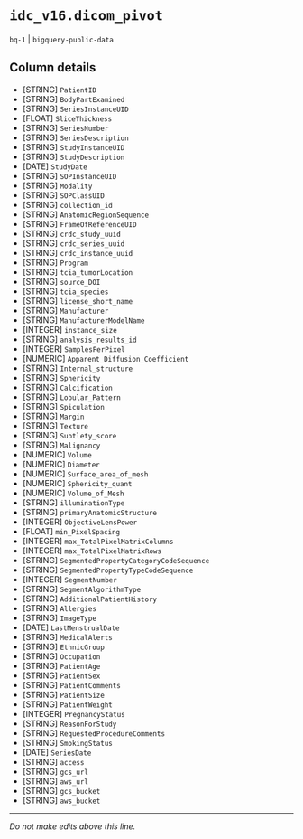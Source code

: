 # `idc_v16.dicom_pivot`
`bq-1` | `bigquery-public-data`

## Column details
* [STRING]    `PatientID`
* [STRING]    `BodyPartExamined`
* [STRING]    `SeriesInstanceUID`
* [FLOAT]     `SliceThickness`
* [STRING]    `SeriesNumber`
* [STRING]    `SeriesDescription`
* [STRING]    `StudyInstanceUID`
* [STRING]    `StudyDescription`
* [DATE]      `StudyDate`
* [STRING]    `SOPInstanceUID`
* [STRING]    `Modality`
* [STRING]    `SOPClassUID`
* [STRING]    `collection_id`
* [STRING]    `AnatomicRegionSequence`
* [STRING]    `FrameOfReferenceUID`
* [STRING]    `crdc_study_uuid`
* [STRING]    `crdc_series_uuid`
* [STRING]    `crdc_instance_uuid`
* [STRING]    `Program`
* [STRING]    `tcia_tumorLocation`
* [STRING]    `source_DOI`
* [STRING]    `tcia_species`
* [STRING]    `license_short_name`
* [STRING]    `Manufacturer`
* [STRING]    `ManufacturerModelName`
* [INTEGER]   `instance_size`
* [STRING]    `analysis_results_id`
* [INTEGER]   `SamplesPerPixel`
* [NUMERIC]   `Apparent_Diffusion_Coefficient`
* [STRING]    `Internal_structure`
* [STRING]    `Sphericity`
* [STRING]    `Calcification`
* [STRING]    `Lobular_Pattern`
* [STRING]    `Spiculation`
* [STRING]    `Margin`
* [STRING]    `Texture`
* [STRING]    `Subtlety_score`
* [STRING]    `Malignancy`
* [NUMERIC]   `Volume`
* [NUMERIC]   `Diameter`
* [NUMERIC]   `Surface_area_of_mesh`
* [NUMERIC]   `Sphericity_quant`
* [NUMERIC]   `Volume_of_Mesh`
* [STRING]    `illuminationType`
* [STRING]    `primaryAnatomicStructure`
* [INTEGER]   `ObjectiveLensPower`
* [FLOAT]     `min_PixelSpacing`
* [INTEGER]   `max_TotalPixelMatrixColumns`
* [INTEGER]   `max_TotalPixelMatrixRows`
* [STRING]    `SegmentedPropertyCategoryCodeSequence`
* [STRING]    `SegmentedPropertyTypeCodeSequence`
* [INTEGER]   `SegmentNumber`
* [STRING]    `SegmentAlgorithmType`
* [STRING]    `AdditionalPatientHistory`
* [STRING]    `Allergies`
* [STRING]    `ImageType`
* [DATE]      `LastMenstrualDate`
* [STRING]    `MedicalAlerts`
* [STRING]    `EthnicGroup`
* [STRING]    `Occupation`
* [STRING]    `PatientAge`
* [STRING]    `PatientSex`
* [STRING]    `PatientComments`
* [STRING]    `PatientSize`
* [STRING]    `PatientWeight`
* [INTEGER]   `PregnancyStatus`
* [STRING]    `ReasonForStudy`
* [STRING]    `RequestedProcedureComments`
* [STRING]    `SmokingStatus`
* [DATE]      `SeriesDate`
* [STRING]    `access`
* [STRING]    `gcs_url`
* [STRING]    `aws_url`
* [STRING]    `gcs_bucket`
* [STRING]    `aws_bucket`

-------------------------------------------------------------------------------
*Do not make edits above this line.*
